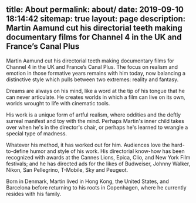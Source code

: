 title: About
permalink: about/
date: 2019-09-10 18:14:42
sitemap: true
layout: page
description: Martin Aamund cut his directorial teeth making documentary films for Channel 4 in the UK and France’s Canal Plus
---
Martin Aamund cut his directorial teeth making documentary films for Channel 4 in the UK and France’s Canal Plus. The focus on realism and emotion in those formative years remains with him today, now balancing a distinctive style which pulls between two extremes: reality and fantasy. 

Dreams are always on his mind, like a word at the tip of his tongue that he can never articulate. He creates worlds in which a film can live on its own, worlds wrought to life with cinematic tools. 

His work is a unique form of artful realism, where oddities and the deftly surreal manifest and toy with the mind. Perhaps Martin's inner child takes over when he's in the director's chair, or perhaps he's learned to wrangle a special type of madness. 

Whatever his method, it has worked out for him. Audiences love the hard-to-define humor and style of his work. His directorial know-how has been recognized with awards at the Cannes Lions, Epica, Clio, and New York Film festivals; and he has directed ads for the likes of Budweiser, Johnny Walker, Nikon, San Pellegrino, T-Mobile, Sky and Peugeot.

Born in Denmark, Martin lived in Hong Kong, the United States, and Barcelona before returning to his roots in Copenhagen, where he currently resides with his family.